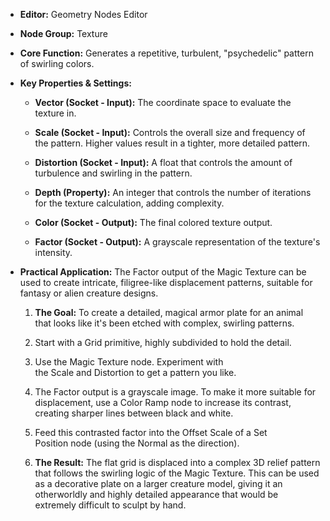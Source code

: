 - **Editor:** Geometry Nodes Editor
    
- **Node Group:** Texture
    
- **Core Function:** Generates a repetitive, turbulent, "psychedelic" pattern of swirling colors.
    
- **Key Properties & Settings:**
    
    - **Vector (Socket - Input):** The coordinate space to evaluate the texture in.
        
    - **Scale (Socket - Input):** Controls the overall size and frequency of the pattern. Higher values result in a tighter, more detailed pattern.
        
    - **Distortion (Socket - Input):** A float that controls the amount of turbulence and swirling in the pattern.
        
    - **Depth (Property):** An integer that controls the number of iterations for the texture calculation, adding complexity.
        
    - **Color (Socket - Output):** The final colored texture output.
        
    - **Factor (Socket - Output):** A grayscale representation of the texture's intensity.
        
- **Practical Application:** The Factor output of the Magic Texture can be used to create intricate, filigree-like displacement patterns, suitable for fantasy or alien creature designs.
    
    1. **The Goal:** To create a detailed, magical armor plate for an animal that looks like it's been etched with complex, swirling patterns.
        
    2. Start with a Grid primitive, highly subdivided to hold the detail.
        
    3. Use the Magic Texture node. Experiment with the Scale and Distortion to get a pattern you like.
        
    4. The Factor output is a grayscale image. To make it more suitable for displacement, use a Color Ramp node to increase its contrast, creating sharper lines between black and white.
        
    5. Feed this contrasted factor into the Offset Scale of a Set Position node (using the Normal as the direction).
        
    6. **The Result:** The flat grid is displaced into a complex 3D relief pattern that follows the swirling logic of the Magic Texture. This can be used as a decorative plate on a larger creature model, giving it an otherworldly and highly detailed appearance that would be extremely difficult to sculpt by hand.